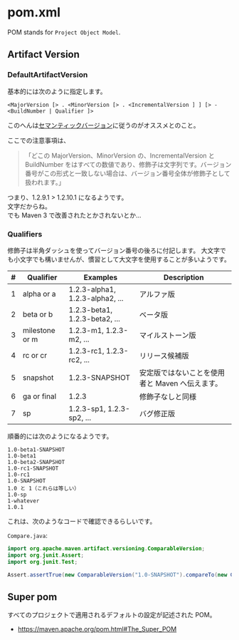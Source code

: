 # pom.xml

POM stands for `Project Object Model`.

## Artifact Version

### DefaultArtifactVersion

基本的には次のように指定します。

```
<MajorVersion [> . <MinorVersion [> . <IncrementalVersion ] ] [> - <BuildNumber | Qualifier ]>
```

このへんは[セマンティックバージョン](https://semver.org/lang/ja/)に従うのがオススメとのこと。

ここでの注意事項は、

> 「どこの MajorVersion、MinorVersion の、IncrementalVersion と BuildNumber をはすべての数値であり、修飾子は文字列です。バージョン番号がこの形式と一致しない場合は、バージョン番号全体が修飾子として扱われます。」

つまり、1.2.9.1 > 1.2.10.1 になるようです。  
文字だからね。  
でも Maven 3 で改善されたとかされないとか...

### Qualifiers

修飾子は半角ダッシュを使ってバージョン番号の後ろに付記します。 大文字でも小文字でも構いませんが、慣習として大文字を使用することが多いようです。

| #   | Qualifier      | Examples                        | Description                                     |
| --- | -------------- | ------------------------------- | ----------------------------------------------- |
| 1   | alpha or a     | 1.2.3-alpha1, 1.2.3-alpha2, ... | アルファ版                                      |
| 2   | beta or b      | 1.2.3-beta1, 1.2.3-beta2, ...   | ベータ版                                        |
| 3   | milestone or m | 1.2.3-m1, 1.2.3-m2, ...         | マイルストーン版                                |
| 4   | rc or cr       | 1.2.3-rc1, 1.2.3-rc2, ...       | リリース候補版                                  |
| 5   | snapshot       | 1.2.3-SNAPSHOT                  | 安定版ではないことを使用者と Maven へ伝えます。 |
| 6   | ga or final    | 1.2.3                           | 修飾子なしと同様                                |
| 7   | sp             | 1.2.3-sp1, 1.2.3-sp2, ...       | バグ修正版                                      |

順番的には次のようになるようです。

```
1.0-beta1-SNAPSHOT
1.0-beta1
1.0-beta2-SNAPSHOT
1.0-rc1-SNAPSHOT
1.0-rc1
1.0-SNAPSHOT
1.0 と 1（これらは等しい）
1.0-sp
1-whatever
1.0.1
```

これは、次のようなコードで確認できるらしいです。

`Compare.java`:

```java
import org.apache.maven.artifact.versioning.ComparableVersion;
import org.junit.Assert;
import org.junit.Test;

Assert.assertTrue(new ComparableVersion("1.0-SNAPSHOT").compareTo(new ComparableVersion("1.0")) < 0);

```

## Super pom

すべてのプロジェクトで適用されるデフォルトの設定が記述された POM。

- https://maven.apache.org/pom.html#The_Super_POM
